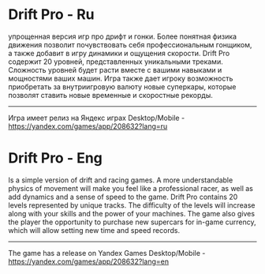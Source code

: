 # Drift Pro - Ru
упрощенная версия игр про дрифт и гонки. Более понятная физика движения позволит почувствовать себя профессиональным гонщиком, а также добавит в игру динамики и ощущения скорости. Drift Pro содержит 20 уровней, представленных уникальными треками. Сложность уровней будет расти вместе с вашими навыками и мощностями ваших машин. Игра также дает игроку возможность приобретать за внутриигровую валюту новые суперкары, которые позволят ставить новые временные и скоростные рекорды.
______________________________
Игра имеет релиз на Яндекс играх Desktop/Mobile - https://yandex.com/games/app/208632?lang=ru
# Drift Pro - Eng
Is a simple version of drift and racing games. A more understandable physics of movement will make you feel like a professional racer, as well as add dynamics and a sense of speed to the game. Drift Pro contains 20 levels represented by unique tracks. The difficulty of the levels will increase along with your skills and the power of your machines. The game also gives the player the opportunity to purchase new supercars for in-game currency, which will allow setting new time and speed records.
______________________________
The game has a release on Yandex Games Desktop/Mobile - https://yandex.com/games/app/208632?lang=en
